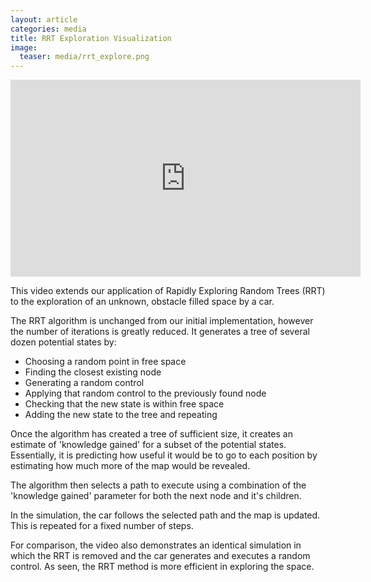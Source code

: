 ```yaml
---
layout: article
categories: media
title: RRT Exploration Visualization
image:
  teaser: media/rrt_explore.png
---
```

<iframe width="560" height="315" src="https://www.youtube-nocookie.com/embed/DNyDNMVtx9M" frameborder="0" allow="accelerometer; autoplay; encrypted-media; gyroscope; picture-in-picture" allowfullscreen></iframe>

This video extends our application of Rapidly Exploring Random Trees (RRT) to the exploration of an unknown, obstacle filled space by a car.

The RRT algorithm is unchanged from our initial implementation, however the number of iterations is greatly reduced. It generates a tree of several dozen potential states by:  
- Choosing a random point in free space  
- Finding the closest existing node  
- Generating a random control  
- Applying that random control to the previously found node  
- Checking that the new state is within free space  
- Adding the new state to the tree and repeating

Once the algorithm has created a tree of sufficient size, it creates an estimate of 'knowledge gained' for a subset of the potential states. Essentially, it is predicting how useful it would be to go to each position by estimating how much more of the map would be revealed.

The algorithm then selects a path to execute using a combination of the 'knowledge gained' parameter for both the next node and it's children.

In the simulation, the car follows the selected path and the map is updated. This is repeated for a fixed number of steps.

For comparison, the video also demonstrates an identical simulation in which the RRT is removed and the car generates and executes a random control. As seen, the RRT method is more efficient in exploring the space.
